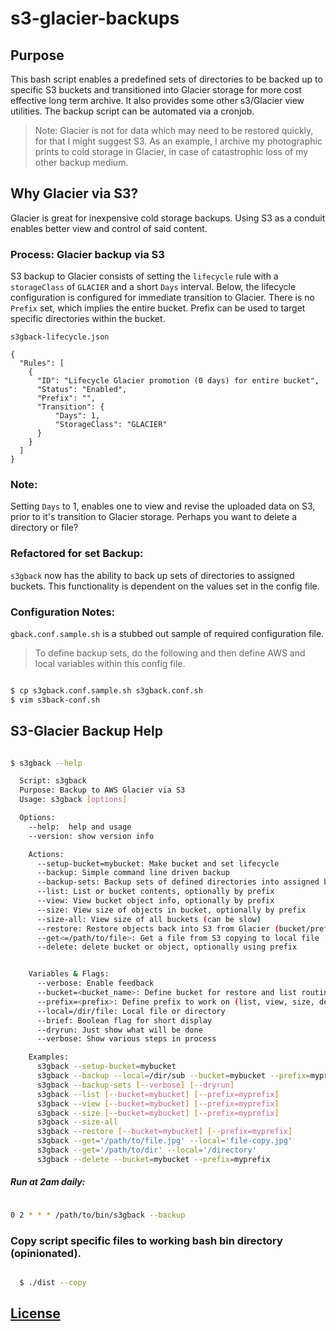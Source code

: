 # s3-glacier-backups

## Purpose
This bash script enables a predefined sets of directories to be backed up to
specific S3 buckets and transitioned into Glacier storage for more cost effective
long term archive. It also provides some other s3/Glacier view utilities.
The backup script can be automated via a cronjob.

> Note: Glacier is not for data which may need to be restored quickly,
for that I might suggest S3. As an example, I archive my photographic prints
to cold storage in Glacier, in case of catastrophic loss of my other backup
medium.

## Why Glacier via S3?
Glacier is great for inexpensive cold storage backups. Using S3 as a
conduit enables better view and control of said content.

### Process: Glacier backup via S3
S3 backup to Glacier consists of setting the `lifecycle` rule with a `storageClass`
of `GLACIER` and a short `Days` interval. Below, the lifecycle configuration is
configured for immediate transition to Glacier. There is no `Prefix` set, which
implies the entire bucket. Prefix can be used to target specific directories
within the bucket.

`s3gback-lifecycle.json`

```
{
  "Rules": [
    {
      "ID": "Lifecycle Glacier promotion (0 days) for entire bucket",
      "Status": "Enabled",
      "Prefix": "",
      "Transition": {
          "Days": 1,
          "StorageClass": "GLACIER"
      }
    }
  ]
}

```
### Note:
Setting `Days` to 1, enables one to view and revise the uploaded data on S3,
prior to it's transition to Glacier storage. Perhaps you want to delete
a directory or file?

### Refactored for set Backup:
`s3gback` now has the ability to back up sets of directories to assigned buckets.
This functionality is dependent on the values set in the config file.

### Configuration Notes:
`gback.conf.sample.sh` is a stubbed out sample of required configuration file.

> To define backup sets, do the following and then define AWS and local variables
within this config file.

```sh

$ cp s3gback.conf.sample.sh s3gback.conf.sh
$ vim s3back-conf.sh

```

## S3-Glacier Backup Help

```sh

$ s3gback --help

  Script: s3gback
  Purpose: Backup to AWS Glacier via S3
  Usage: s3gback [options]

  Options:
    --help:  help and usage
    --version: show version info

    Actions:
      --setup-bucket=mybucket: Make bucket and set lifecycle
      --backup: Simple command line driven backup
      --backup-sets: Backup sets of defined directories into assigned buckets
      --list: List or bucket contents, optionally by prefix
      --view: View bucket object info, optionally by prefix
      --size: View size of objects in bucket, optionally by prefix
      --size-all: View size of all buckets (can be slow)
      --restore: Restore objects back into S3 from Glacier (bucket/prefix or all)
      --get<=/path/to/file>: Get a file from S3 copying to local file
      --delete: delete bucket or object, optionally using prefix


    Variables & Flags:
      --verbose: Enable feedback
      --bucket=<bucket_name>: Define bucket for restore and list routines
      --prefix=<prefix>: Define prefix to work on (list, view, size, delete, restore, etc)
      --local=/dir/file: Local file or directory
      --brief: Boolean flag for short display
      --dryrun: Just show what will be done
      --verbose: Show various steps in process

    Examples:
      s3gback --setup-bucket=mybucket
      s3gback --backup --local=/dir/sub --bucket=mybucket --prefix=myprefix
      s3gback --backup-sets [--verbose] [--dryrun]
      s3gback --list [--bucket=mybucket] [--prefix=myprefix]
      s3gback --view [--bucket=mybucket] [--prefix=myprefix]
      s3gback --size [--bucket=mybucket] [--prefix=myprefix]
      s3gback --size-all
      s3gback --restore [--bucket=mybucket] [--prefix=myprefix]
      s3gback --get='/path/to/file.jpg' --local='file-copy.jpg'
      s3gback --get='/path/to/dir' --local='/directory'
      s3gback --delete --bucket=mybucket --prefix=myprefix

```

##### Run at 2am daily:

```sh

0 2 * * * /path/to/bin/s3gback --backup

```

### Copy script specific files to working bash bin directory (opinionated).

```sh

  $ ./dist --copy

```

## [License](LICENSE.md)
